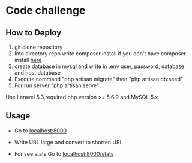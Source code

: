 # Code challenge

## How to Deploy

1. git clone repository
2. Into directory  repo  write composer install  if you don't have composer install [here](https://getcomposer.org/)
3. create database in mysql  and write in  .env  user, password, database and host database
4. Execute command "php artisan migrate" then "php artisan db:seed"
5. For run server "php artisan serve"


Use Laravel 5.3,required php version >= 5.6.9 and  MySQL 5.x

## Usage

- Go to [localhost:8000](localhost:8000)
- Write URL large  and convert to shorten URL

- For see stats Go to [localhost:8000/stats](localhost:8000/stats)





